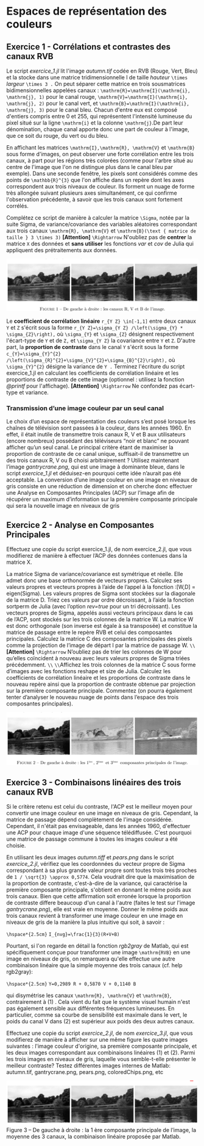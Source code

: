 # Espaces de représentation des couleurs

## Exercice 1 - Corrélations et contrastes des canaux RVB

Le script *exercice_1.jl*  lit  l'image *autumn.tif* codée en RVB (Rouge, Vert, Bleu) et la stocke dans une matrice tridimensionnelle I de taille *hauteur* ``\times`` *largeur* ``\times 3 .`` On peut séparer cette matrice en trois sousmatrices bidimensionnelles appelées canaux : ``\mathrm{R}=\mathrm{I}(\mathrm{i}, \mathrm{j}, 1)`` pour le canal rouge, ``\mathrm{V}=\mathrm{I}(\mathrm{i}, \mathrm{j}, 2)`` pour le canal vert, et 
``\mathrm{B}=\mathrm{I}(\mathrm{i}, \mathrm{j}, 3)`` pour le canal bleu. Chacun d'entre eux est composé d'entiers compris entre 0 et 255, qui représentent l'intensité lumineuse du pixel situé sur la ligne ``\mathrm{i}`` et la colonne ``\mathrm{j}``.De part leur dénomination, chaque canal apporte donc une part de couleur à l'image, que ce soit du rouge, du vert ou du bleu.

En affichant les matrices ``\mathrm{I},\mathrm{R}, \mathrm{V}`` et ``\mathrm{B}`` sous forme d'images, on peut observer une forte corrélation entre les trois canaux, à part pour les régions très colorées (comme pour l'arbre situé au centre de l'image que l'on ne distingue plus dans le canal bleu par exemple). Dans une seconde fenêtre, les pixels sont considérés comme des points de ``\mathbb{R}^{3}`` que l'on affiche dans un repère dont les axes correspondent aux trois niveaux de couleur. Ils forment un nuage de forme très allongée suivant plusieurs axes simultanément, ce qui confirme l'observation précédente, à savoir que les trois canaux sont fortement corrélés.

Complétez ce script de manière à calculer la matrice ``\Sigma``, notée par la suite Sigma, de variance/covariance des variables aléatoires correspondant aux trois canaux ``\mathrm{R}, \mathrm{V}`` et ``\mathrm{B}(\text { matrice de taille } 3 \times 3)`` 
**[Attention]** ``\Rightarrow`` N'oubliez pas de **centrer** la matrice ``X`` des données et **sans utiliser** les fonctions *var* et *cov* de Julia qui appliquent des prétraitements aux données.

![](assets/cannaux_rvb.png)

Le **coefficient de corrélation linéaire** ``r_{Y Z} \in[-1,1]`` entre deux canaux ``Y`` et ``Z`` s'écrit sous la forme ``r_{Y Z}=\sigma_{Y Z} /\left(\sigma_{Y} * \sigma_{Z}\right),`` où ``\sigma_{Y}`` et ``\sigma_{Z}`` désignent respectivement l'écart-type de ``Y`` et de ``Z,`` et ``\sigma_{Y Z}`` la covariance entre ``Y`` et ``Z``. D'autre part, la **proportion de contraste** dans le canal ``Y`` s'écrit sous la forme ``c_{Y}=\sigma_{Y}^{2} /\left(\sigma_{R}^{2}+\sigma_{V}^{2}+\sigma_{B}^{2}\right),`` où ``\sigma_{Y}^{2}`` désigne la variance de ``Y .`` Terminez l'écriture du script exercice_1.jl en calculant les coefficients de corrélation linéaire et les proportions de contraste de cette image (optionnel : utilisez la fonction *@printf* pour l'affichage).
 **[Attention]** ``\Rightarrow`` Ne confondez pas écart-type et variance.

 ### Transmission d’une image couleur par un seul canal

Le choix d’un espace de représentation des couleurs s’est posé lorsque les chaı̂nes de télévision sont passées à la couleur, dans les années 1960. En effet, il était inutile de transmettre trois canaux R, V et B aux utilisateurs (encore nombreux) possédant des téléviseurs “noir et blanc” ne pouvant afficher qu’un seul canal. Le principal critère étant de maximiser la proportion de contraste de ce canal unique, suffisait-il de transmettre un des trois canaux R, V ou B choisi arbitrairement ? Utilisez maintenant l’image *gantrycrane.png*, qui est une image à dominante bleue, dans le script *exercice_1.jl* et déduisez-en pourquoi cette idée n’aurait pas été acceptable. La conversion d’une image couleur en une image en niveaux de gris consiste en une réduction de dimension et on cherche donc effectuer une Analyse en Composantes Principales (ACP) sur l’image afin de récupérer un maximum d’information sur la première composante principale qui sera la nouvelle image en niveaux de gris

 ## Exercice 2 - Analyse en Composantes Principales

Effectuez une copie du script exercice_1.jl, de nom exercice_2.jl, que vous modifierez de manière à effectuer l’ACP des données contenues dans la matrice X.

La matrice Sigma de variance/covariance est symétrique et réelle. Elle admet donc une base orthonormée de vecteurs propres. Calculez ses valeurs propres et vecteurs propres à l’aide de l’appel à la fonction :\[W,D\] = eigen(Sigma). Les valeurs propres de Sigma sont stockées sur la diagonale de la matrice D. Triez 
ces valeurs par ordre décroissant, à l’aide la fonction sortperm de Julia (avec l’option *rev=true* pour un tri décroissant). Les vecteurs propres de Sigma, appelés aussi vecteurs principaux dans le cas de l’ACP, sont stockés sur les trois colonnes de la matrice W. La matrice W est donc orthogonale
(son inverse est égale à sa transposée) et constitue la matrice de passage entre le repère RVB et celui des composantes principales. Calculez la matrice C des composantes principales des pixels comme la projection de l’image de départ I par la matrice de passage W. ``\\``
**[Attention]** ``\Rightarrow`` N’oubliez pas de trier les colonnes de W pour qu’elles coı̈ncident à nouveau avec leurs valeurs propres de Sigma triées précédemment. ``\\``
``\\``Affichez les trois colonnes de la matrice C sous forme d’images avec les fonctions reshape et size de Julia. Calculez les coefficients de corrélation linéaire et les proportions de contraste dans le nouveau repère ainsi que la proportion de contraste obtenue par projection sur la première composante principale. Commentez (on pourra également tenter d’analyser le nouveau nuage de points dans l’espace des trois composantes principales).

![](assets/cp_image.png)


 ## Exercice 3 - Combinaisons linéaires des trois canaux RVB

 Si le critère retenu est celui du contraste, l'ACP est le meilleur moyen pour convertir une image couleur en une image en niveaux de gris. Cependant, la matrice de passage dépend complètement de l'image considérée. Cependant, il n'était pas envisageable, dans les années 1960, d'effectuer une ACP pour chaque image d'une séquence télédiffusée. C'est pourquoi une matrice de passage commune à toutes les images couleur a été choisie.

En utilisant les deux images *autumn.tiff* et *pears.png* dans le script *exercice_2.jl*, vérifiez que les coordonnées du vecteur propre de Sigma correspondant à sa plus grande valeur propre sont toutes trois très proches de ``1 / \sqrt{3} \approx 0,5774``. Cela voudrait dire que la maximisation de la proportion de contraste, c'est-à-dire de la variance, qui caractérise la première composante principale, s'obtient en donnant le même poids aux trois canaux. Bien que cette affirmation soit erronée lorsque la proportion de contraste differe beaucoup d'un canal à l'autre (faites le test sur l'image *gantrycrane.png*), elle est vraie en moyenne. Donner le même poids aux trois canaux revient à transformer une image couleur en une image en niveaux de gris de la manière la plus intuitive qui soit, à savoir :

``\hspace*{2.5cm}`` ``I_{nvg}=\frac{1}{3}(R+V+B)``

Pourtant, si l'on regarde en détail la fonction *rgb2gray* de Matlab, qui est spécifiquement conçue pour transformer une image ``\mathrm{RVB}`` en une image en niveaux de gris, on remarquera qu'elle effectue une autre combinaison linéaire que la simple moyenne des trois canaux (cf. help rgb2gray):

``\hspace*{2.5cm}`` ``Y=0,2989 R + 0,5870 V + 0,1140 B``

qui disymétrise les canaux ``\mathrm{R}, \mathrm{V}`` et ``\mathrm{B}``, contrairement à (1) . Cela vient du fait que le système visuel humain n'est pas également sensible aux différentes fréquences lumineuses. En particulier, comme sa courbe de sensibilité est maximale dans le vert, le poids du canal V dans (2) est supérieur aux poids des deux autres canaux.

Effectuez une copie du script *exercice_2.jl*, de nom *exercice_3.jl*, que vous modifierez de manière à afficher sur une même figure les quatre images suivantes : l'image couleur d'origine, sa première composante principale, et les deux images correspondant aux combinaisons linéaires (1) et (2). Parmi les trois images en niveaux de gris, laquelle vous semble-t-elle présenter le meilleur contraste? Testez différentes images internes de Matlab: autumn.tif, gantrycrane.png, pears.png, coloredChips.png, etc

![](assets/cp_moy_comb.png)
Figure 3 – De gauche à droite : la 1 ère composante principale de l’image, la moyenne des 3 canaux, la combinaison linéaire proposée par Matlab.